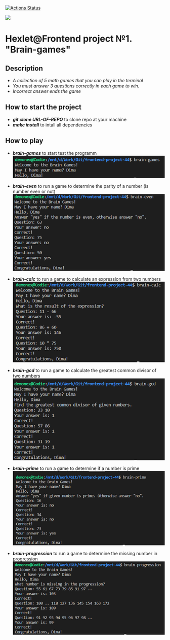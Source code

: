 [![Actions Status](https://github.com/Git-EDO/frontend-project-44/workflows/hexlet-check/badge.svg)](https://github.com/Git-EDO/frontend-project-44/actions)

<a href="https://codeclimate.com/github/Git-EDO/frontend-project-44/maintainability"><img src="https://api.codeclimate.com/v1/badges/7ffae1960859769ac23e/maintainability" /></a>

# Hexlet@Frontend project №1. "Brain-games"

## Description

- *A collection of 5 math games that you can play in the terminal*
- *You must answer 3 questions correctly in each game to win.*
- *Incorrect answer ends the game*

## How to start the project

- _**git clone URL-OF-REPO**_ to clone repo at your machine
- _**make install**_ to intall all dependencies

## How to play

- _**brain-games**_ to start test the programm
![Alt instruction_image](assets/brain-games-image.png)

- _**brain-even**_ to run a game to determine the parity of a number (is number even or not)
![Alt instruction_image](assets/brain-even-image.png)

- _**brain-calc**_ to run a game to calculate an expression from two numbers
![Alt instruction_image](assets/brain-calc-image.png)

- _**brain-gcd**_ to run a game to calculate the greatest common divisor of two numbers
![Alt instruction_image](assets/brain-gcd-image.png)

- _**brain-prime**_ to run a game to determine if a number is prime
![Alt instruction_image](assets/brain-prime-image.png)

- _**brain-progression**_ to run a game to determine the missing number in progression
![Alt instruction_image](/assets/brain-progression-image.png)


